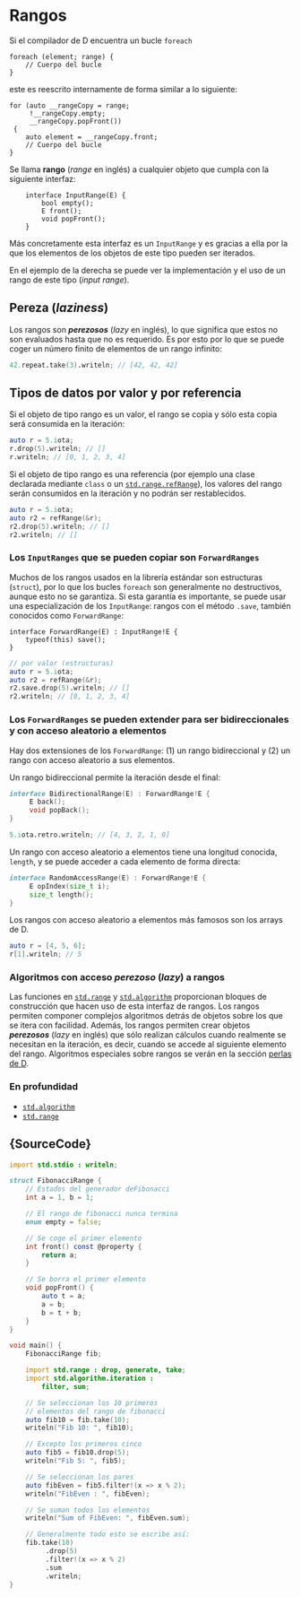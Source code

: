 # Rangos

Si el compilador de D encuentra un bucle `foreach`

```
foreach (element; range) {
    // Cuerpo del bucle
}
```

este es reescrito internamente de forma similar a lo siguiente:

```
for (auto __rangeCopy = range;
     !__rangeCopy.empty;
     __rangeCopy.popFront())
 {
    auto element = __rangeCopy.front;
    // Cuerpo del bucle
}
```

Se llama **rango** (*range* en inglés) a cualquier objeto que cumpla con la
siguiente interfaz:

```
    interface InputRange(E) {
        bool empty();
        E front();
        void popFront();
    }
```

Más concretamente esta interfaz es un `InputRange` y es gracias a ella por
la que los elementos de los objetos de este tipo pueden ser iterados.

En el ejemplo de la derecha se puede ver la implementación y el
uso de un rango de este tipo (*input range*).

## Pereza (*laziness*)

Los rangos son ***perezosos*** (*lazy* en inglés), lo que significa que estos no
son evaluados hasta que no es requerido. Es por esto por lo que se puede coger
un número finito de elementos de un rango infinito:

```d
42.repeat.take(3).writeln; // [42, 42, 42]
```

## Tipos de datos por valor y por referencia

Si el objeto de tipo rango es un valor, el rango se copia y sólo esta copia
será consumida en la iteración:

```d
auto r = 5.iota;
r.drop(5).writeln; // []
r.writeln; // [0, 1, 2, 3, 4]
```

Si el objeto de tipo rango es una referencia (por ejemplo una clase declarada
mediante `class` o un [`std.range.refRange`](https://dlang.org/phobos/std_range.html#refRange)),
los valores del rango serán consumidos en la iteración y no podrán ser
restablecidos.

```d
auto r = 5.iota;
auto r2 = refRange(&r);
r2.drop(5).writeln; // []
r2.writeln; // []
```

### Los `InputRanges` que se pueden copiar son `ForwardRanges`

Muchos de los rangos usados en la librería estándar son estructuras (`struct`),
por lo que los bucles `foreach` son generalmente no destructivos, aunque esto
no se garantiza. Si esta garantía es importante, se puede usar una
especialización de los `InputRange`: rangos con el método `.save`, también
conocidos como `ForwardRange`:

```
interface ForwardRange(E) : InputRange!E {
    typeof(this) save();
}
```

```d
// por valor (estructuras)
auto r = 5.iota;
auto r2 = refRange(&r);
r2.save.drop(5).writeln; // []
r2.writeln; // [0, 1, 2, 3, 4]
```

### Los `ForwardRanges` se pueden extender para ser bidireccionales y con acceso aleatorio a elementos

Hay dos extensiones de los `ForwardRange`: (1) un rango bidireccional y (2) un
rango con acceso aleatorio a sus elementos.

Un rango bidireccional permite la iteración desde el final:

```d
interface BidirectionalRange(E) : ForwardRange!E {
     E back();
     void popBack();
}
```

```d
5.iota.retro.writeln; // [4, 3, 2, 1, 0]
```

Un rango con acceso aleatorio a elementos tiene una longitud conocida,
`length`, y se puede acceder a cada elemento de forma directa:

```d
interface RandomAccessRange(E) : ForwardRange!E {
     E opIndex(size_t i);
     size_t length();
}
```

Los rangos con acceso aleatorio a elementos más famosos son los arrays de D.

```d
auto r = [4, 5, 6];
r[1].writeln; // 5
```

### Algoritmos con acceso *perezoso* (*lazy*) a rangos

Las funciones en [`std.range`](http://dlang.org/phobos/std_range.html) y
[`std.algorithm`](http://dlang.org/phobos/std_algorithm.html) proporcionan
bloques de construcción que hacen uso de esta interfaz de rangos. Los rangos
permiten componer complejos algoritmos detrás de objetos sobre los que se
itera con facilidad. Además, los rangos permiten crear objetos ***perezosos***
(*lazy* en inglés) que sólo realizan cálculos cuando realmente se necesitan
en la iteración, es decir, cuando se accede al siguiente elemento del rango.
Algoritmos especiales sobre rangos se verán en la sección
[perlas de D](gems/range-algorithms).

### En profundidad

- [`std.algorithm`](http://dlang.org/phobos/std_algorithm.html)
- [`std.range`](http://dlang.org/phobos/std_range.html)

## {SourceCode}

```d
import std.stdio : writeln;

struct FibonacciRange {
    // Estados del generador deFibonacci
    int a = 1, b = 1;

    // El rango de fibonacci nunca termina
    enum empty = false;

    // Se coge el primer elemento
    int front() const @property {
        return a;
    }

    // Se borra el primer elemento
    void popFront() {
        auto t = a;
        a = b;
        b = t + b;
    }
}

void main() {
    FibonacciRange fib;

    import std.range : drop, generate, take;
    import std.algorithm.iteration :
        filter, sum;

    // Se seleccionan los 10 primeros
    // elementos del rango de fibonacci
    auto fib10 = fib.take(10);
    writeln("Fib 10: ", fib10);

    // Excepto los primeros cinco
    auto fib5 = fib10.drop(5);
    writeln("Fib 5: ", fib5);

    // Se seleccionan los pares
    auto fibEven = fib5.filter!(x => x % 2);
    writeln("FibEven : ", fibEven);

    // Se suman todos los elementos
    writeln("Sum of FibEven: ", fibEven.sum);

    // Generalmente todo esto se escribe así:
    fib.take(10)
         .drop(5)
         .filter!(x => x % 2)
         .sum
         .writeln;
}
```
